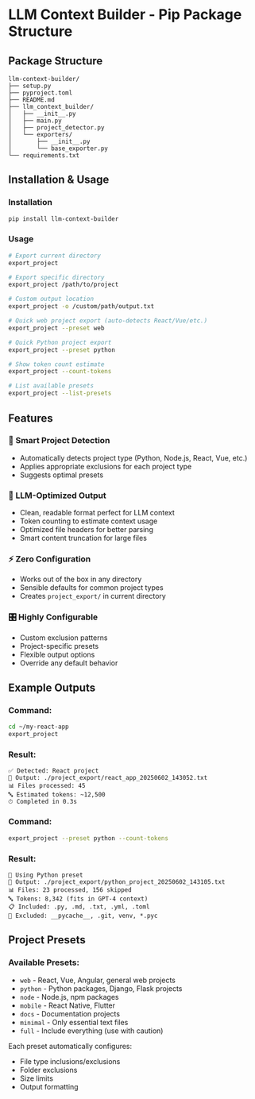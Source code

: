 # LLM Context Builder - Pip Package Structure

## Package Structure
```
llm-context-builder/
├── setup.py
├── pyproject.toml
├── README.md
├── llm_context_builder/
│   ├── __init__.py
│   ├── main.py
│   ├── project_detector.py
│   └── exporters/
│       ├── __init__.py
│       └── base_exporter.py
└── requirements.txt
```

## Installation & Usage

### Installation
```bash
pip install llm-context-builder
```

### Usage
```bash
# Export current directory
export_project

# Export specific directory
export_project /path/to/project

# Custom output location
export_project -o /custom/path/output.txt

# Quick web project export (auto-detects React/Vue/etc.)
export_project --preset web

# Quick Python project export
export_project --preset python

# Show token count estimate
export_project --count-tokens

# List available presets
export_project --list-presets
```

## Features

### 🎯 Smart Project Detection
- Automatically detects project type (Python, Node.js, React, Vue, etc.)
- Applies appropriate exclusions for each project type
- Suggests optimal presets

### 🧠 LLM-Optimized Output
- Clean, readable format perfect for LLM context
- Token counting to estimate context usage
- Optimized file headers for better parsing
- Smart content truncation for large files

### ⚡ Zero Configuration
- Works out of the box in any directory
- Sensible defaults for common project types
- Creates `project_export/` in current directory

### 🎛 Highly Configurable
- Custom exclusion patterns
- Project-specific presets
- Flexible output options
- Override any default behavior

## Example Outputs

### Command:
```bash
cd ~/my-react-app
export_project
```

### Result:
```
✅ Detected: React project
📁 Output: ./project_export/react_app_20250602_143052.txt
📊 Files processed: 45
🔤 Estimated tokens: ~12,500
⏱ Completed in 0.3s
```

### Command:
```bash
export_project --preset python --count-tokens
```

### Result:
```
🐍 Using Python preset
📁 Output: ./project_export/python_project_20250602_143105.txt
📊 Files: 23 processed, 156 skipped
🔤 Tokens: 8,342 (fits in GPT-4 context)
📋 Included: .py, .md, .txt, .yml, .toml
🚫 Excluded: __pycache__, .git, venv, *.pyc
```

## Project Presets

### Available Presets:
- `web` - React, Vue, Angular, general web projects
- `python` - Python packages, Django, Flask projects  
- `node` - Node.js, npm packages
- `mobile` - React Native, Flutter
- `docs` - Documentation projects
- `minimal` - Only essential text files
- `full` - Include everything (use with caution)

Each preset automatically configures:
- File type inclusions/exclusions
- Folder exclusions
- Size limits
- Output formatting